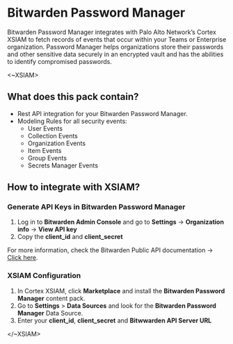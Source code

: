 # Bitwarden Password Manager

Bitwarden Password Manager integrates with Palo Alto Network’s Cortex XSIAM to fetch records of events that occur within your Teams or Enterprise organization.
Password Manager helps organizations store their passwords and other sensitive data securely in an encrypted vault and has the abilities to identify compromised passwords.

<~XSIAM>

## What does this pack contain?

- Rest API integration for your Bitwarden Password Manager.
- Modeling Rules for all security events:
  - User Events
  - Collection Events
  - Organization Events
  - Item Events
  - Group Events
  - Secrets Manager Events

## How to integrate with XSIAM?

### Generate API Keys in Bitwarden Password Manager
1. Log in to **Bitwarden Admin Console** and go to **Settings** -> **Organization info** -> **View API key**
2. Copy the **client_id** and **client_secret**

For more information, check the Bitwarden Public API documentation -> [Click here](https://bitwarden.com/help/public-api/#authentication).

### XSIAM Configuration

1. In Cortex XSIAM, click **Marketplace** and install the **Bitwarden Password Manager** content pack.
2. Go to **Settings** > **Data Sources** and look for the **Bitwarden Password Manager** Data Source.
3. Enter your **client_id**, **client_secret** and **Bitwwarden API Server URL**

</~XSIAM>
